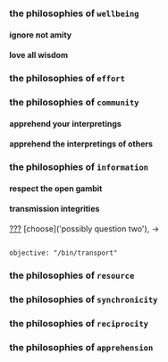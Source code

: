 
### the philosophies of `wellbeing`

#### ignore not amity

#### love all wisdom

### the philosophies of `effort`

### the philosophies of `community`

#### apprehend your interpretings

#### apprehend the interpretings of others

### the philosophies of `information`

#### respect the open gambit

#### transmission integrities

[???](https://github.com/nomilous/facto/commit/29cd05bb785cc72c4514d10b1d910e0cc1049a2c) [choose]('possibly question two'), -> 

```

objective: "/bin/transport"

```


### the philosophies of `resource`

### the philosophies of `synchronicity`

### the philosophies of `reciprocity`

### the philosophies of `apprehension`

